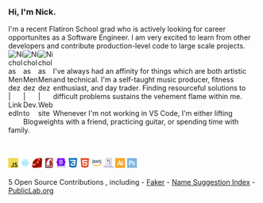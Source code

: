 ### Hi, I'm Nick. 
I'm a recent Flatiron School grad who is actively looking for career opportunites as a Software Engineer. I am very excited to learn from other developers and contribute production-level code to large scale projects. 
<br />
<a href="https://www.linkedin.com/in/mendez-nicholas/">
  <img align="left" alt="Nicholas Mendez | LinkedIn" width="30px" src="https://pngimg.com/uploads/linkedIn/linkedIn_PNG38.png" />
</a>
<a href="https://dev.to/nickmendez">
  <img align="left" alt="Nicholas Mendez | Dev.to Blog" width="30px" src="https://cdn.icon-icons.com/icons2/2248/PNG/512/dev_to_icon_136699.png" />
</a>
<a href="https://nickmendezflatiron.github.io/my-portfolio/index.html">
  <img align="left" alt="Nicholas Mendez | Website" width="30px" src="https://img.icons8.com/pastel-glyph/2x/website--v2.png" />
</a>
<br />
<br />
I've always had an affinity for things which are both artistic and technical. I'm a self-taught music producer, fitness enthusiast, and day trader. Finding resourceful solutions to difficult problems sustains the vehement flame within me.
<br />
<br />
Whenever I'm not working in VS Code, I'm either lifting weights with a friend, practicing guitar, or spending time with family.

<br />
<br />
<code><img height="20" src="https://raw.githubusercontent.com/github/explore/80688e429a7d4ef2fca1e82350fe8e3517d3494d/topics/javascript/javascript.png"></code>
<code><img height="20" src="https://raw.githubusercontent.com/github/explore/80688e429a7d4ef2fca1e82350fe8e3517d3494d/topics/react/react.png"></code>
<code><img height="20" src="https://raw.githubusercontent.com/github/explore/80688e429a7d4ef2fca1e82350fe8e3517d3494d/topics/ruby/ruby.png"></code>
<code><img height="20" src="https://raw.githubusercontent.com/devicons/devicon/1119b9f84c0290e0f0b38982099a2bd027a48bf1/icons/rails/rails-original-wordmark.svg"></code>
<code><img height="20" src="https://raw.githubusercontent.com/devicons/devicon/1119b9f84c0290e0f0b38982099a2bd027a48bf1/icons/bootstrap/bootstrap-original-wordmark.svg"></code> 
<code><img height="20" src="https://raw.githubusercontent.com/devicons/devicon/0e565980d0a51fe7736bb090fb394659febfbe58/icons/css3/css3-plain.svg"></code> 
<code><img height="20" src="https://raw.githubusercontent.com/devicons/devicon/0e565980d0a51fe7736bb090fb394659febfbe58/icons/html5/html5-plain.svg"></code>
<code><img height="20" src="https://raw.githubusercontent.com/devicons/devicon/1119b9f84c0290e0f0b38982099a2bd027a48bf1/icons/amazonwebservices/amazonwebservices-original-wordmark.svg"></code>
<code><img height="20" src="https://raw.githubusercontent.com/devicons/devicon/1119b9f84c0290e0f0b38982099a2bd027a48bf1/icons/heroku/heroku-original-wordmark.svg"></code>
<code><img height="20" src="https://raw.githubusercontent.com/devicons/devicon/1119b9f84c0290e0f0b38982099a2bd027a48bf1/icons/illustrator/illustrator-plain.svg"></code>
<code><img height="20" src="https://raw.githubusercontent.com/devicons/devicon/0e565980d0a51fe7736bb090fb394659febfbe58/icons/photoshop/photoshop-plain.svg"></code> 
<br />
<br />
5 Open Source Contributions , including
- <a href="https://github.com/faker-ruby/faker">Faker<a> 
- <a href="https://github.com/osmlab/name-suggestion-index">Name Suggestion Index<a> 
- <a href="https://github.com/publiclab/plots2">PublicLab.org<a> 

